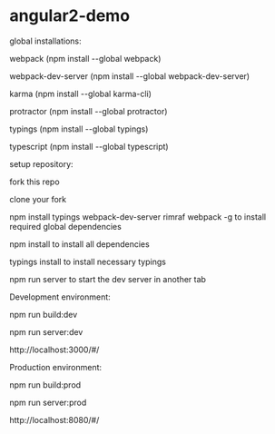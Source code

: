 # angular2-demo

global installations:

webpack (npm install --global webpack)

webpack-dev-server (npm install --global webpack-dev-server)

karma (npm install --global karma-cli)

protractor (npm install --global protractor)

typings (npm install --global typings)

typescript (npm install --global typescript)



setup repository:

fork this repo

clone your fork

npm install typings webpack-dev-server rimraf webpack -g to install required global dependencies

npm install to install all dependencies

typings install to install necessary typings

npm run server to start the dev server in another tab



Development environment:

npm run build:dev

npm run server:dev

http://localhost:3000/#/

Production environment:

npm run build:prod

npm run server:prod

http://localhost:8080/#/
